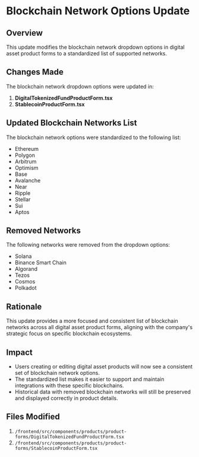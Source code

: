 # Blockchain Network Options Update

## Overview

This update modifies the blockchain network dropdown options in digital asset product forms to a standardized list of supported networks.

## Changes Made

The blockchain network dropdown options were updated in:

1. **DigitalTokenizedFundProductForm.tsx**
2. **StablecoinProductForm.tsx**

## Updated Blockchain Networks List

The blockchain network options were standardized to the following list:

- Ethereum
- Polygon
- Arbitrum
- Optimism
- Base
- Avalanche
- Near
- Ripple
- Stellar
- Sui
- Aptos

## Removed Networks

The following networks were removed from the dropdown options:

- Solana
- Binance Smart Chain
- Algorand
- Tezos
- Cosmos
- Polkadot

## Rationale

This update provides a more focused and consistent list of blockchain networks across all digital asset product forms, aligning with the company's strategic focus on specific blockchain ecosystems.

## Impact

- Users creating or editing digital asset products will now see a consistent set of blockchain network options.
- The standardized list makes it easier to support and maintain integrations with these specific blockchains.
- Historical data with removed blockchain networks will still be preserved and displayed correctly in product details.

## Files Modified

1. `/frontend/src/components/products/product-forms/DigitalTokenizedFundProductForm.tsx`
2. `/frontend/src/components/products/product-forms/StablecoinProductForm.tsx`
